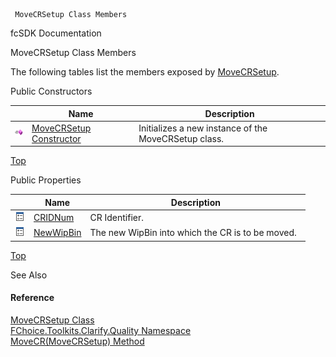 ﻿     MoveCRSetup Class Members                                                   

fcSDK Documentation

MoveCRSetup Class Members

The following tables list the members exposed by [MoveCRSetup](FChoice.Toolkits.Clarify~FChoice.Toolkits.Clarify.Quality.MoveCRSetup.md).

Public Constructors

|   | Name | Description |
| --- | --- | --- |
| ![Public Constructor](dotnetimages/publicConstructor.png) | [MoveCRSetup Constructor](FChoice.Toolkits.Clarify~FChoice.Toolkits.Clarify.Quality.MoveCRSetup~_ctor.md) | Initializes a new instance of the MoveCRSetup class.   |

[Top](#top)

Public Properties

|   | Name | Description |
| --- | --- | --- |
| ![Public Property](dotnetimages/publicProperty.png) | [CRIDNum](FChoice.Toolkits.Clarify~FChoice.Toolkits.Clarify.Quality.MoveCRSetup~CRIDNum.md) | CR Identifier.   |
| ![Public Property](dotnetimages/publicProperty.png) | [NewWipBin](FChoice.Toolkits.Clarify~FChoice.Toolkits.Clarify.Quality.MoveCRSetup~NewWipBin.md) | The new WipBin into which the CR is to be moved.   |

[Top](#top)

See Also

#### Reference

[MoveCRSetup Class](FChoice.Toolkits.Clarify~FChoice.Toolkits.Clarify.Quality.MoveCRSetup.md)  
[FChoice.Toolkits.Clarify.Quality Namespace](FChoice.Toolkits.Clarify~FChoice.Toolkits.Clarify.Quality_namespace.md)  
[MoveCR(MoveCRSetup) Method](FChoice.Toolkits.Clarify~FChoice.Toolkits.Clarify.Quality.QualityToolkit~MoveCR(MoveCRSetup).md)